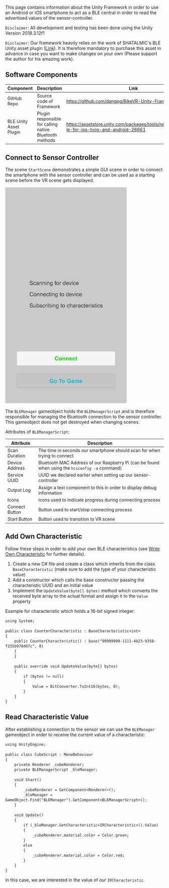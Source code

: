 This page contains information about the Unity Framework in order to use an Android or iOS smartphone to act as a BLE central in order to read the advertised values of the sensor-controller.

`Disclaimer`: All development and testing has been done using the Unity Version 2018.3.12f1

`Disclaimer`: Our framework heavily relies on the work of SHATALMIC's BLE Unity asset plugin ([Link](https://assetstore.unity.com/packages/tools/network/bluetooth-le-for-ios-tvos-and-android-26661)). It is therefore mandatory to purchase this asset in advance in case you want to make changes on your own (Please support the author for his amazing work).

## Software Components
Component | Description | Link
--- | --- | ---
GitHub Repo | Source code of Framework | <https://github.com/dangpg/BikeVR-Unity-Framework>
BLE Unity Asset Plugin | Plugin responsible for calling native Bluetooth methods | <https://assetstore.unity.com/packages/tools/network/bluetooth-le-for-ios-tvos-and-android-26661>

## Connect to Sensor Controller
The scene `StartScene` demonstrates a simple GUI scene in order to connect the smartphone with the sensor controller and can be used as a starting scene before the VR scene gets displayed.

![](images/start-scene.png)

The `BLEManager` gameobject holds the `BLEManagerScript` and is therefore responsible for managing the Bluetooth connection to the sensor controller.
This gameobject does not get destroyed when changing scenes.

Attributes of `BLEManagerScript`:

Attribute | Description
--- | ---
Scan Duration | The time in seconds our smartphone should scan for when trying to connect
Device Address | Bluetooth MAC Address of our Raspberry Pi (can be found when using the `hciconfig -a` command)
Service UUID | UUID we declared earlier when setting up our sensor-controller
Output Log | Assign a text component to this in order to display debug information
Icons | Icons used to indicate progress during connecting process
Connect Button | Button used to start/stop connecting process
Start Button | Button used to transition to VR scene

## Add Own Characteristic
Follow these steps in order to add your own BLE characteristics (see [Write Own Characteristic](sensor-controller.md#write-own-characteristic) for further details).

1. Create a new C# file and create a class which inherits from the class `BaseCharacteristic` (make sure to add the type of your characteristic value)
2. Add a constructor which calls the base constructor passing the characteristic UUID and an initial value
3. Implement the `UpdateValue(byte[] bytes)` method which converts the received byte array to the actual format and assign it to the `Value` property

Example for characteristic which holds a 16-bit signed integer:

    using System;

    public class CounterCharacteristic : BaseCharacteristic<int>
    {
        public CounterCharacteristic() : base("99999999-1111-4b23-9358-f235b978d07c", 0)
        {
        }

        public override void UpdateValue(byte[] bytes)
        {
            if (bytes != null)
            {
                Value = BitConverter.ToInt16(bytes, 0);
            }
        }
    }

## Read Characteristic Value
After establishing a connection to the sensor we can use the `BLEManager` gameobject in order to receive the current value of a characteristic:

    using UnityEngine;

    public class CubeScript : MonoBehaviour
    {
        private Renderer _cubeRenderer;
        private BLEManagerScript _bleManager;

        void Start()
        {
            _cubeRenderer = GetComponent<Renderer>();
            _bleManager = GameObject.Find("BLEManager").GetComponent<BLEManagerScript>();
        }

        void Update()
        {
            if (_bleManager.GetCharacteristic<IRCharacteristic>().Value)
            {
                _cubeRenderer.material.color = Color.green;
            }
            else
            {
                _cubeRenderer.material.color = Color.red;
            }
        }
    }

In this case, we are interested in the value of our `IRCharacteristic`.